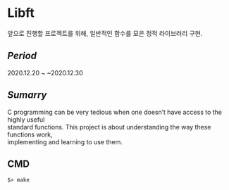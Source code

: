 # Libft
앞으로 진행할 프로젝트를 위해, 일반적인 함수를 모은 정적 라이브러리 구현.

## *Period*
  2020.12.20 ~ ~2020.12.30

## *Sumarry*
C programming can be very tedious when one doesn’t have access to the highly useful<br/>
standard functions. This project is about understanding the way these functions work,<br/>
implementing and learning to use them.

## CMD
```
$> make
```
